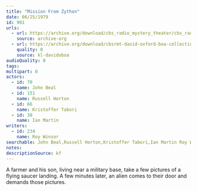 ```yaml
---
title: "Mission From Zython"
date: 06/25/1979
id: 991
urls: 
  - url: https://archive.org/download/cbs_radio_mystery_theater/cbs_radio_mystery_theater-0951-1000.zip/cbs_radio_mystery_theater-0951-1000%2Fcbsrmt_0991_mission_from_zython.mp3
    source: archive-org
  - url: https://archive.org/download/cbsrmt-david-oxford-boa-collection/CBSRMT-790625-0991-Mission-from-Zython-(128-48)_WBBM-JE-{BoA}.mp3
    quality: 0
    source: kl-davidoboa
audioQuality: 0
tags: 
multipart: 0
actors:  
  - id: 70
    name: John Beal  
  - id: 151
    name: Russell Horton  
  - id: 66
    name: Kristoffer Tabori  
  - id: 38
    name: Ian Martin
writers:  
  - id: 234
    name: Roy Winsor
searchable: John Beal,Russell Horton,Kristoffer Tabori,Ian Martin Roy Winsor
notes: 
descriptionSource: kf
---
```

A farmer and his son, living near a military base, take a few pictures of a flying saucer landing. A few minutes later, an alien comes to their door and demands those pictures.